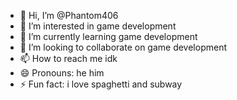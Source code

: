- 👋 Hi, I’m @Phantom406
- 👀 I’m interested in game development
- 🌱 I’m currently learning game development
- 💞️ I’m looking to collaborate on game development
- 📫 How to reach me idk
- 😄 Pronouns: he him
- ⚡ Fun fact: i love spaghetti and subway

<!---
Phantom406/Phantom406 is a ✨ special ✨ repository because its `README.md` (this file) appears on your GitHub profile.
You can click the Preview link to take a look at your changes.
--->
